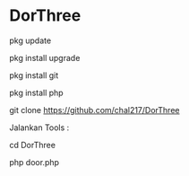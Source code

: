 # DorThree

pkg update

pkg install upgrade

pkg install git

pkg install php

git clone https://github.com/chal217/DorThree



Jalankan Tools :

cd DorThree

php door.php
